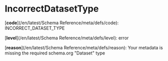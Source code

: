 # IncorrectDatasetType

[**code**](/en/latest/Schema Reference/meta/defs/code): INCORRECT_DATASET_TYPE

[**level**](/en/latest/Schema Reference/meta/defs/level): error

[**reason**](/en/latest/Schema Reference/meta/defs/reason): Your metadata is missing the required schema.org "Dataset" type